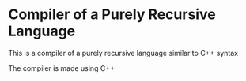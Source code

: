 # Compiler of a Purely Recursive Language

This is a compiler of a purely recursive language similar to C++ syntax

The compiler is made using C++
